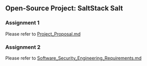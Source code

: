 ## Open-Source Project: SaltStack Salt

### **Assignment 1**  
Please refer to [Project_Proposal.md](https://github.com/smfarjad/CYBR8420_Team3/blob/main/Project_Proposal.md)  

### **Assignment 2**  
Please refer to [Software_Security_Engineering_Requirements.md](https://github.com/smfarjad/CYBR8420_Team3/blob/main/Software_Security_Engineering_Requirements.md)
